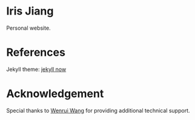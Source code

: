 # Iris Jiang

Personal website.

# References

Jekyll theme: [jekyll now](https://www.jekyllnow.com/)

# Acknowledgement

Special thanks to [Wenrui Wang](https://www.linkedin.com/in/wenrui-evan-wang-99bb8a174/) for providing additional technical support.
